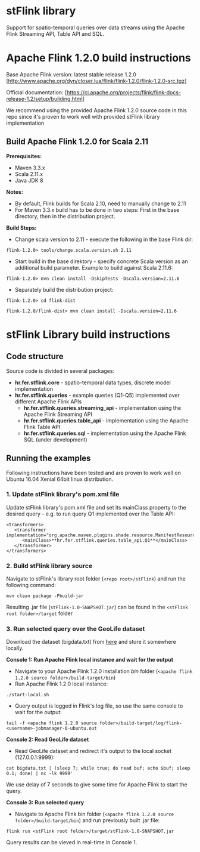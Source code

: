 # stFlink library
Support for spatio-temporal queries over data streams using the Apache Flink Streaming API, Table API and SQL.

# Apache Flink 1.2.0 build instructions

Base Apache Flink version: latest stable release 1.2.0 
[http://www.apache.org/dyn/closer.lua/flink/flink-1.2.0/flink-1.2.0-src.tgz]

Official documentation:
[https://ci.apache.org/projects/flink/flink-docs-release-1.2/setup/building.html]

We recommend using the provided Apache Flink 1.2.0 source code in this repo since it's proven to work well with provided stFlink library implementation

## Build Apache Flink 1.2.0 for Scala 2.11

**Prerequisites:**
* Maven 3.3.x
* Scala 2.11.x
* Java JDK 8

**Notes:**
* By default, Flink builds for Scala 2.10, need to manually change to 2.11
* For Maven 3.3.x build has to be done in two steps: First in the base directory, then in the distribution project.

**Build Steps:** 

* Change scala version to 2.11 - execute the following in the base Flink dir:

`flink-1.2.0> tools/change.scala.version.sh 2.11`

* Start build in the base direktory - specify concrete Scala version as an additional build parameter. Example to build against Scala 2.11.6:

`flink-1.2.0> mvn clean install -DskipTests -Dscala.version=2.11.6`

* Separately build the distribution project:

`flink-1.2.0> cd flink-dist`

`flink-1.2.0/flink-dist> mvn clean install -Dscala.version=2.11.6`

# stFlink Library build instructions

## Code structure

Source code is divided in several packages:

* **hr.fer.stflink.core** - spatio-temporal data types, discrete model implementation
* **hr.fer.stflink.queries** - example queries (Q1-Q5) implemented over different Apache Flink APIs
  * **hr.fer.stflink.queries.streaming_api** - implementation using the Apache Flink Streaming API
  * **hr.fer.stflink.queries.table_api** - implementation using the Apache Flink Table API
  * **hr.fer.stflink.queries.sql** - implementation using the Apache Flink SQL (under development)

## Running the examples

Following instructions have been tested and are proven to work well on Ubuntu 16.04 Xenial 64bit linux distribution.

### 1. Update stFlink library's pom.xml file 

Update stFlink library's pom.xml file and set its mainClass property to the desired query - e.g. to run query Q1 implemented over the Table API:

```
<transformers>
   <transformer implementation="org.apache.maven.plugins.shade.resource.ManifestResourceTransformer">
      <mainClass>**hr.fer.stflink.queries.table_api.Q1**</mainClass>
   </transformer>
</transformers>
```

### 2. Build stFlink library source

Navigate to stFlink's library root folder (`<repo root>/stFlink`) and run the following command:

`mvn clean package -Pbuild-jar`

Resulting .jar file (`stFlink-1.0-SNAPSHOT.jar`) can be found in the `<stFlink root folder>/target` folder

### 3. Run selected query over the GeoLife dataset

Download the dataset (bigdata.txt) from [here](https://drive.google.com/open?id=0B5iQrw8ThlP0MjBVcHhmUUw5YTA) and store it somewhere locally.

**Console 1: Run Apache Flink local instance and wait for the output**

* Navigate to your Apache Flink 1.2.0 installation *bin* folder (`<apache flink 1.2.0 source folder>/build-target/bin`)
* Run Apache Flink 1.2.0 local instance:

`./start-local.sh`

* Query output is logged in Flink's log file, so use the same console to wait for the output:

`tail -f <apache flink 1.2.0 source folder>/build-target/log/flink-<username>-jobmanager-0-ubuntu.out`

**Console 2: Read GeoLife dataset**

* Read GeoLife dataset and redirect it's output to the local socket (127.0.0.1:9999):

`cat bigdata.txt | (sleep 7; while true; do read buf; echo $buf; sleep 0.1; done) | nc -lk 9999'`

We use delay of 7 seconds to give some time for Apache Flink to start the query.

**Console 3: Run selected query**

* Navigate to Apache Flink bin folder (`<apache flink 1.2.0 source folder>/build-target/bin`) and run previously built .jar file:

`flink run <stFlink root folder>/target/stFlink-1.0-SNAPSHOT.jar`

Query results can be vieved in real-time in Console 1.


















